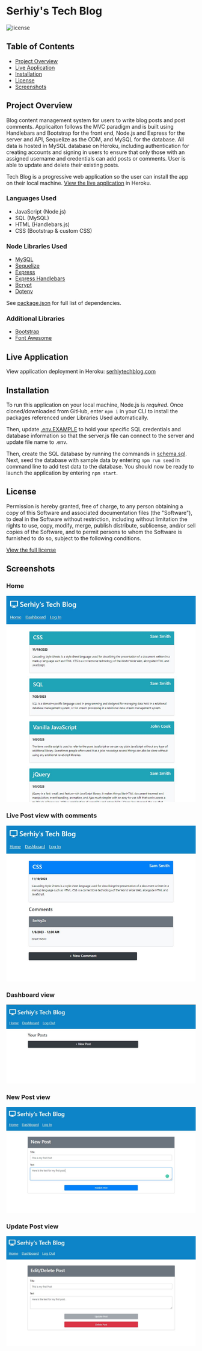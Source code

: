 # Serhiy's Tech Blog

![license](https://img.shields.io/static/v1?label=license&message=MIT&color=brightgreen)

## Table of Contents
- [Project Overview](#project-overview) 
- [Live Application](#live-application)
- [Installation](#installation)
- [License](#license)
- [Screenshots](#screenshots)

## Project Overview
Blog content management system for users to write blog posts and post comments. Applicaiton follows the MVC paradigm and is built using Handlebars and Bootstrap for the front end, Node.js and Express for the server and API, Sequelize as the ODM, and MySQL for the database. All data is hosted in MySQL database on Heroku, including authentication for creating accounts and signing in users to ensure that only those with an assigned username and credentials can add posts or comments. User is able to update and delete their existing posts.

Tech Blog is a progressive web application so the user can install the app on their local machine. [View the live application](https://serhiytechblog.com/) in Heroku.

### Languages Used
- JavaScript (Node.js)
- SQL (MySQL)
- HTML (Handlebars.js)
- CSS (Bootstrap & custom CSS)

### Node Libraries Used
- [MySQL](https://www.npmjs.com/package/mysql)
- [Sequelize](https://www.npmjs.com/package/sequelize)
- [Express](https://www.npmjs.com/package/express)
- [Express Handlebars](https://www.npmjs.com/package/express-handlebars)
- [Bcrypt](https://www.npmjs.com/package/bcrypt)
- [Dotenv](https://www.npmjs.com/package/dotenv)

See [package.json](./package.json) for full list of dependencies.

### Additional Libraries
- [Bootstrap](https://getbootstrap.com/)
- [Font Awesome](https://fontawesome.com/)

## Live Application
View application deployment in Heroku: [serhiytechblog.com](https://serhiytechblog.com/)

## Installation
To run this application on your local machine, Node.js is _required_. Once cloned/downloaded from GitHub, enter ```npm i``` in your CLI to install the packages referenced under Libraries Used automatically. 

Then, update [.env.EXAMPLE](./.env.EXAMPLE) to hold your specific SQL credentials and database information so that the server.js file can connect to the server and update file name to .env. 

Then, create the SQL database by running the commands in [schema.sql](./db/schema.sql). Next, seed the database with sample data by entering ```npm run seed``` in command line to add test data to the database. You should now be ready to launch the application by entering ```npm start```.


## License
Permission is hereby granted, free of charge, to any person obtaining a copy of this Software and associated documentation files (the "Software"), to deal in the Software without  restriction, including without limitation the rights to use, copy, modify, merge, publish distribute, sublicense, and/or sell copies of the Software, and to permit persons to whom the Software is furnished to do so, subject to the following conditions.

[View the full license](./LICENSE)

## Screenshots

### Home 
![Homepage view with posts](./public/images/Screenshot01.jpg)

### Live Post view with comments
![Post view for adding comment](./public/images/Screenshot02.jpg)

### Dashboard view
![Dashboard view for managing posts](./public/images/Screenshot05.jpg)

### New Post view
![Dashboard view for drafting new post](./public/images/Screenshot06.jpg)

### Update Post view
![Dashboard view for updating/deleting post](./public/images/Screenshot07.jpg)